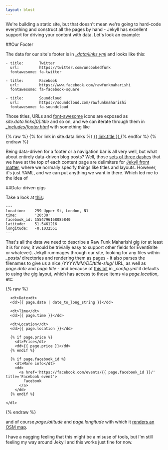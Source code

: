 ```yaml
---
layout: blost
---
```


We're building a static site, but that doesn't mean we're going to hard-code everything and construct all the pages by hand - Jekyll has excellent support for driving your content with data. Let's look an example:

##Our Footer

The data for our site's footer is in *[_data/links.yml](https://github.com/rawfunkmaharishi/rawfunkmaharishi.github.io/blob/master/_data/links.yml)* and looks like this:

    - title:       Twitter
      url:         https://twitter.com/uncookedfunk
      fontawesome: fa-twitter

    - title:       Facebook
      url:         https://www.facebook.com/rawfunkmaharishi
      fontawesome: fa-facebook-square

    - title:       Soundcloud
      url:         https://soundcloud.com/rawfunkmaharishi
      fontawesome: fa-soundcloud

Those titles, URLs and [font-awesome](http://fortawesome.github.io/Font-Awesome/icons/) icons are exposed as _site.data.links[0].title_ and so on, and we can iterate through them in *[_includes/footer.html](https://github.com/rawfunkmaharishi/rawfunkmaharishi.github.io/blob/master/_includes/footer.html)* with something like

{% raw %}
    {% for link in site.data.links %}
      <a href='{{ link.url }}' title='{{ link.title }}'>
        <i class='fa {{ link.fontawesome }}'></i>
        <span class='hidden-xs'> {{ link.title }}</span>
      </a>
    {% endfor %}
{% endraw %}

Being data-driven for a footer or a navigation bar is all very well, but what about entirely data-driven blog posts? Well, those [sets of three dashes](http://rawfunkmaharishi.uk/blog/2014/11/11/getting-started-with-jekyll/#create-some-content) that we have at the top of each content page are delimiters for [Jekyll front matter](http://jekyllrb.com/docs/frontmatter/), where we normally specify things like titles and layouts. However, it's just YAML, and we can put anything we want in there. Which led me to the idea of

##Data-driven gigs

Take a look at [this](https://github.com/rawfunkmaharishi/rawfunkmaharishi.github.io/blob/master/gigs/_posts/2014-12-04-buffalo-bar.yml):

    ---
    location:    259 Upper St, London, N1
    time:        '20:30'
    facebook_id: 1554796168085840
    latitude:    51.5461216
    longitude:   -0.1032551
    ---

That's all the data we need to describe a Raw Funk Maharishi gig (or at least it is for now, it would be trivially easy to support other fields for EventBrite or whatever). Jekyll rummages through our site, looking for any files within *_posts/* directories and rendering them as pages - it also parses the filenames to give us a nice _/YYYY/MM/DD/title-slug/_ URL, as well as _page.date_ and _page.title_ - and because of [this bit](https://github.com/rawfunkmaharishi/rawfunkmaharishi.github.io/blob/master/_config.yml#L9-L14) in *_config.yml* it defaults to using the [gig layout](https://github.com/rawfunkmaharishi/rawfunkmaharishi.github.io/blob/master/_layouts/gig.html),
which has access to those items via _page.location_, etc:

{% raw %}
    <dl class='dl-horizontal'>

      <dt>Date<dt>
      <dd>{{ page.date | date_to_long_string }}</dd>

      <dt>Time</dt>
      <dd>{{ page.time }}</dd>

      <dt>Location</dt>
      <dd>{{ page.location }}</dd>

      {% if page.price %}
        <dt>Price</dt>
        <dd>{{ page.price }}</dd>
      {% endif %}

      {% if page.facebook_id %}
        <dt>More info</dt>
        <dd>
          <a href='https://facebook.com/events/{{ page.facebook_id }}/' title='Facebook event'>
            Facebook
          </a>
        </dd>
      {% endif %}

    </dl>
{% endraw %}

and of course _page.latitude_ and _page.longitude_ with which it [renders an OSM map](http://rawfunkmaharishi.uk/blog/2014/11/10/embedding-open-street-map/).

I have a nagging feeling that this might be a misuse of tools, but I'm still feeling my way around Jekyll and this works just fine for now.
